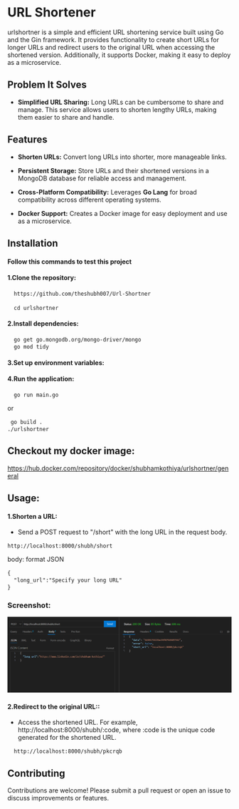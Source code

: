 # URL Shortener

urlshortner is a simple and efficient URL shortening service built using Go and the Gin framework. It provides functionality to create short URLs for longer URLs and redirect users to the original URL when accessing the shortened version. Additionally, it supports Docker, making it easy to deploy as a microservice.

## Problem It Solves

- **Simplified URL Sharing:** Long URLs can be cumbersome to share and manage. This service allows users to shorten lengthy URLs, making them easier to share and handle.

## Features

- **Shorten URLs:** Convert long URLs into shorter, more manageable links.

- **Persistent Storage:** Store URLs and their shortened versions in a MongoDB database for reliable access and management.

- **Cross-Platform Compatibility:** Leverages **Go Lang** for broad compatibility across different operating systems.

- **Docker Support:** Creates a Docker image for easy deployment and use as a microservice.

## Installation

#### Follow this commands to test this project

#### 1.Clone the repository:

```
  https://github.com/theshubh007/Url-Shortner

  cd urlshortner
```

#### 2.Install dependencies:

```
  go get go.mongodb.org/mongo-driver/mongo
  go mod tidy
```

#### 3.Set up environment variables:

#### 4.Run the application:

```
  go run main.go
```

or

```
 go build .
./urlshortner
```

## Checkout my docker image:

https://hub.docker.com/repository/docker/shubhamkothiya/urlshortner/general

## Usage:

#### 1.Shorten a URL:

- Send a POST request to "/short" with the long URL in the request body.

```
http://localhost:8000/shubh/short
```

body: format JSON

```parameter
{
  "long_url":"Specify your long URL"
}

```

### Screenshot:

![Alt text](DemoPictures/ss1.png)

#### 2.Redirect to the original URL::

- Access the shortened URL. For example, http://localhost:8000/shubh/:code, where :code is the unique code generated for the shortened URL.

```
  http://localhost:8000/shubh/pkcrqb
```

## Contributing

Contributions are welcome! Please submit a pull request or open an issue to discuss improvements or features.
